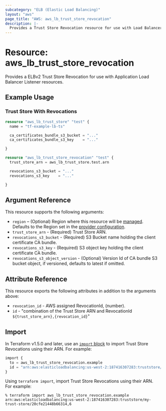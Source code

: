```yaml
---
subcategory: "ELB (Elastic Load Balancing)"
layout: "aws"
page_title: "AWS: aws_lb_trust_store_revocation"
description: |-
  Provides a Trust Store Revocation resource for use with Load Balancers.
---
```


# Resource: aws_lb_trust_store_revocation

Provides a ELBv2 Trust Store Revocation for use with Application Load Balancer Listener resources.

## Example Usage

### Trust Store With Revocations

```terraform
resource "aws_lb_trust_store" "test" {
  name = "tf-example-lb-ts"

  ca_certificates_bundle_s3_bucket = "..."
  ca_certificates_bundle_s3_key    = "..."

}

resource "aws_lb_trust_store_revocation" "test" {
  trust_store_arn = aws_lb_trust_store.test.arn

  revocations_s3_bucket = "..."
  revocations_s3_key    = "..."

}

```

## Argument Reference

This resource supports the following arguments:

* `region` – (Optional) Region where this resource will be [managed](https://docs.aws.amazon.com/general/latest/gr/rande.html#regional-endpoints). Defaults to the Region set in the [provider configuration](https://registry.terraform.io/providers/hashicorp/aws/latest/docs#aws-configuration-reference).
* `trust_store_arn` - (Required) Trust Store ARN.
* `revocations_s3_bucket` - (Required) S3 Bucket name holding the client certificate CA bundle.
* `revocations_s3_key` - (Required) S3 object key holding the client certificate CA bundle.
* `revocations_s3_object_version` - (Optional) Version Id of CA bundle S3 bucket object, if versioned, defaults to latest if omitted.

## Attribute Reference

This resource exports the following attributes in addition to the arguments above:

* `revocation_id` - AWS assigned RevocationId, (number).
* `id` - "combination of the Trust Store ARN and RevocationId `${trust_store_arn},{revocation_id}`"

## Import

In Terraform v1.5.0 and later, use an [`import` block](https://developer.hashicorp.com/terraform/language/import) to import Trust Store Revocations using their ARN. For example:

```terraform
import {
  to = aws_lb_trust_store_revocation.example
  id = "arn:aws:elasticloadbalancing:us-west-2:187416307283:truststore/my-trust-store/20cfe21448b66314,6"
}
```

Using `terraform import`, import Trust Store Revocations using their ARN. For example:

```console
% terraform import aws_lb_trust_store_revocation.example arn:aws:elasticloadbalancing:us-west-2:187416307283:truststore/my-trust-store/20cfe21448b66314,6
```
